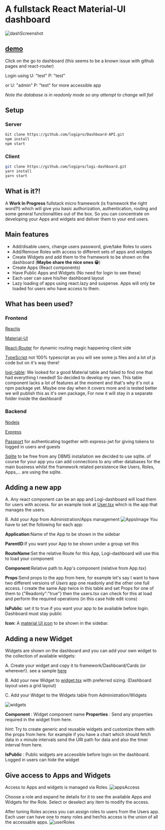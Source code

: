 # A fullstack React Material-UI dashboard

![dashScreenshot](https://thepracticaldev.s3.amazonaws.com/i/bsl2i3liq302bklsyao9.png)

## [demo](https://logipro.github.io/logi-dashboard/)

Click on the go to dashboard (this seems to be a known issue with github pages and react-router)

Login using U: "test" P: "test"

or U: "admin" P: "test" for more accessible app

_Note the database is in readonly mode so any attempt to change will fail_

## Setup

### Server

```bash
Git clone https://github.com/logipro/Dashboard-API.git
npm install
npm start
```

### Client

```bash
git clone https://github.com/logipro/logi-dashboard.git
yarn install
yarn start
```

## What is it?!

A **Work In Progress** fullstack micro framework (is framework the right word?!) which will give you basic authorization, authentication, routing and some general functionalities out of the box. So you can concentrate on developing your Apps and widgets and deliver them to your end users.

## Main features

- Add/disable users, change users password, give/take Roles to users
- Add/Remove Roles with access to different sets of apps and widgets
- Create Widgets and add them to the framework to be shown on the dashboard (**Maybe share the nice ones 😀**)
- Create Apps (React components)
- Have Public Apps and Widgets (No need for login to see these)
- Each user can save his/her dashboard layout
- Lazy loading of apps using react.lazy and suspense. Apps will only be loaded for users who have access to them.

## What has been used?

### **Frontend**

[Reactjs](https://reactjs.org/)

[Material-UI](https://material-ui.com/)

[React-Router](https://reacttraining.com/react-router/)
for dynamic routing magic happening client side

[TypeScript](https://typescriptlang.org) not 100% typescript as you will see some js files and a lot of js code but on it's way there!

[logi-table](https://github.com/logipro/logi-dashboard/tree/master/src/framework/Components/logi-table): We looked for a good Material table and failed to find one that had everything I needed! So decided to develop my own. This table component lacks a lot of features at the moment and that's why it's not a npm package yet. Maybe one day when it covers more and is tested better we will publish this as it's own package, For now it will stay in a separate folder inside the dashboard!

### **Backend**

[Nodejs](https://nodejs.org)

[Express](https://expressjs.com/)

[Passport](http://www.passportjs.org/) for authenticating together with express-jwt for giving tokens to logged in users and guests

[Sqlite](https://www.sqlite.org/index.html) to be free from any DBMS installation we decided to use sqlite. of course for your app you can add connections to any other databases for the main business whilst the framework related persistence like Users, Roles, Apps,... are using the sqlite.

## Adding a new app

A. Any react component can be an app and Logi-dashboard will load them for users with access. for an example look at [User.tsx](https://github.com/logipro/logi-dashboard/blob/master/src/framework/Administration/Users.tsx) which is the app that manages the users.

B. Add your App from Administration/Apps management
![AppsImage](https://thepracticaldev.s3.amazonaws.com/i/g93qxy3vzzelp4ou221z.png)
You have to set the following for each app:

**Application**:Name of the App to be shown in the sidebar

**ParentID**:If you want your App to be shown under a group set this

**RouteName**:Set the relative Route for this App, Logi-dashboard will use this to load your component

**Component**:Relative path to App's component (relative from App.tsx)

**Props**:Send props to the app from here, for example let's say I want to have two different versions of _Users_ app one readonly and the other one full access. I create the same App twice in this table and set Props for one of them to {"Readonly":"true"} then the users.tsx can check for this at load and perform the required operations (in this case hide edit icons)

**IsPublic**: set it to true if you want your app to be available before login. Dashboard must stay public

**Icon**: A [material UI icon](https://material.io/tools/icons/) to be shown in the sidebar.

## Adding a new Widget

Widgets are shown on the dashboard and you can add your own widget to the collection of available widgets:

A. Create your widget and copy it to framework/Dashboard/Cards (or wherever!). see a sample [here](https://github.com/logipro/logi-dashboard/blob/master/src/framework/dashboard/Cards/StatementCard.js)

B. Add your new Widget to [widget.tsx](https://github.com/logipro/logi-dashboard/blob/69fcb29c119cd5974a0999e3a0d4f2ce7f708ab8/src/framework/dashboard/Widget.tsx#L13) with preferred sizing. (Dashboard layout uses a grid layout)

C. Add your Widget to the Widgets table from Administration/Widgets

![widgets](https://thepracticaldev.s3.amazonaws.com/i/vnizuot2drcl0hks3ipz.png)

**Component** : Widget component name
**Properties** : Send any properties required in the widget from here.

_hint_: Try to create generic and reusable widgets and customize them with the props from here. for example if you have a chart which should fetch data in x minute intervals send the URl path for data and also the timer interval from here.

**IsPublic** : Public widgets are accessible before login on the dashboard. Logged in users can hide the widget

## Give access to Apps and Widgets

Access to Apps and widgets is managed via Roles.
![appsAccess](https://thepracticaldev.s3.amazonaws.com/i/qhr0o1uzerewdbpylrj9.png)

Choose a role and expand he details for it to see the available Apps and Widgets for the Role. Select or deselect any item to modify the access.

After tuning Roles access you can assign roles to users from the Users app. Each user can have one to many roles and her/his access is the union of all the accessable apps.
![userRoles](https://thepracticaldev.s3.amazonaws.com/i/imjgtm5rm07ucspckol1.png)
